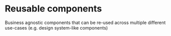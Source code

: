 # Reusable components

Business agnostic components that can be re-used across multiple different use-cases (e.g. design system-like components)